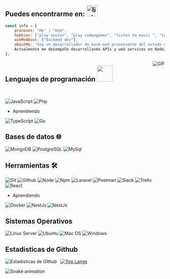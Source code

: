 ## Puedes encontrarme en: [<img src="http://pngimg.com/uploads/linkedIn/linkedIn_PNG38.png" alt="linkedIn logo" width="35">](https://www.linkedin.com/in/jesús-antonio-garcía-zurita-85b3941a9) 

```javascript
const info = {
    pronouns: "He" | "Him",
    hobbies: ["play soccer", "play videogames", "listen to music ", "technology", "drive motorcycles", to travel],
    askMeAbout: ["backend dev"],
    aboutMe: "Soy un desarrollador de back-end proveniente del estado de Guanajuato(México). 
    Actualmente me desempeño desarrollando APIs y web services en NodeJS.",
};
```

<img align="right" alt="GIF" src="https://media.giphy.com/media/836HiJc7pgzy8iNXCn/giphy.gif" />

## Lenguajes de programación <img src="https://media.giphy.com/media/VgCDAzcKvsR6OM0uWg/giphy.gif" width="50"> 

<br />

![JavaScript](https://img.shields.io/badge/-JavaScript-000000?style=flat&logo=javascript) 
![Php](https://img.shields.io/badge/-Php-000000?style=flat&logo=php) 


- Aprendiendo

![TypeScript](https://img.shields.io/badge/-TypeScript-000000?style=flat&logo=typescript) 
![Go](https://img.shields.io/badge/-GoLand-000000?style=flat&logo=go) 

## Bases de datos 🌐

![MongoDB](https://img.shields.io/badge/-MongoDB-000000?style=flat&logo=mongodb)
![PostgreSQL](https://img.shields.io/badge/-PostgreSQL-000000?style=flat&logo=postgresql)
![MySql](https://img.shields.io/badge/-SQL-000000?style=flat&logo=mysql)

## Herramientas 🛠️

![Git](https://img.shields.io/badge/-Git-000000?style=flat&logo=git) 
![Github](https://img.shields.io/badge/-Github-000000?style=flat&logo=github) 
![Node](https://img.shields.io/badge/-Node-000000?style=flat&logo=node.js) 
![Npm](https://img.shields.io/badge/-Npm-000000?style=flat&logo=npm) 
![Laravel](https://img.shields.io/badge/-Laravel-000000?style=flat&logo=laravel) 
![Postman](https://img.shields.io/badge/-Postman-000000?style=flat&logo=postman) 
![Slack](https://img.shields.io/badge/-Slack-000000?style=flat&logo=slack) 
![Trello](https://img.shields.io/badge/-Trello-000000?style=flat&logo=trello) 
![React](https://img.shields.io/badge/-React-000000?style=flat&logo=react) 

- Aprendiendo

![Docker](https://img.shields.io/badge/-Docker-000000?style=flat&logo=docker) 
![NestJs](https://img.shields.io/badge/-NestJs-000000?style=flat&logo=nestjs) 
![NextJs](https://img.shields.io/badge/-NextJs-000000?style=flat&logo=nextjs) 

## Sistemas Operativos

![Linux Server](https://img.shields.io/badge/-LinuxServer-000000?style=flat&logo=linux) 
![Ubuntu](https://img.shields.io/badge/-Ubuntu-000000?style=flat&logo=ubuntu) 
![Mac OS](https://img.shields.io/badge/-MacOS-000000?style=flat&logo=macos) 
![Windows](https://img.shields.io/badge/-Windows-000000?style=flat&logo=windows) 

## Estadisticas de Github

<img align="left" alt="Estadisticas de Github" src="https://github-readme-stats.vercel.app/api?username=jesusGZ" />    &nbsp;
[![Top Langs](https://github-readme-stats.vercel.app/api/top-langs/?username=jesusGZ)](https://github.com/anuraghazra/github-readme-stats) 

<div> 
  <!-- 
-->
  
 
 ![Snake animation](https://github.com/jesusGZ/pedrohti/blob/output/github-contribution-grid-snake.svg)
</div>
